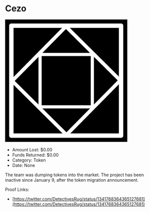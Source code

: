 # Cezo
![Cezo](/rektimages/Cezo.png)
- Amount Lost: $0.00
- Funds Returned: $0.00
- Category: Token
- Date: None

The team was dumping tokens into the market. The project has been inactive since January 9, after the token migration announcement.


Proof Links:
- [https://twitter.com/DetectivesRug/status/1341768364365127681](https://twitter.com/DetectivesRug/status/1341768364365127681)


